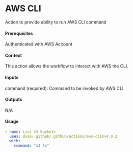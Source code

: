 # AWS CLI
Action to provide ability to run AWS CLI command

####  Prerequisites
Authenticated with AWS Account

####  Context
This action allows the workflow to interact with AWS the CLI.

####  Inputs
command (required): Command to be invoked by AWS CLI.

####  Outputs
N/A

####  Usage     
```yaml
- name: List S3 Buckets
  uses: dvsa/.github/.github/actions/aws-cli@v4.0.2
  with:
    command: "s3 ls"
```